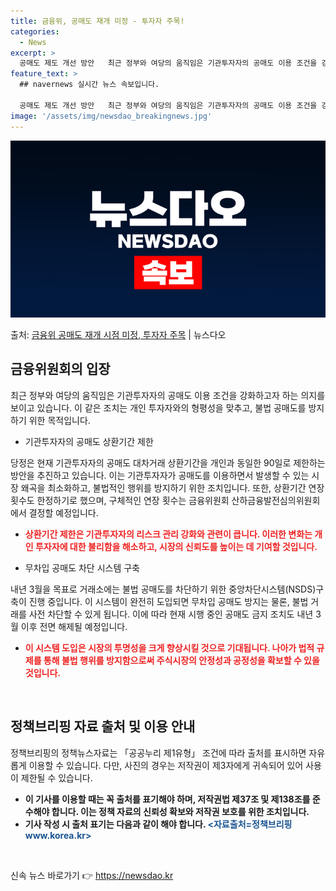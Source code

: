 ```yaml
---
title: 금융위, 공매도 재개 미정 - 투자자 주목!
categories:
  - News
excerpt: >
  공매도 제도 개선 방안   최근 정부와 여당의 움직임은 기관투자자의 공매도 이용 조건을 강화하고자 하는 의지…
feature_text: >
  ## navernews 실시간 뉴스 속보입니다.

  공매도 제도 개선 방안   최근 정부와 여당의 움직임은 기관투자자의 공매도 이용 조건을 강화하고자 하는 의지…
image: '/assets/img/newsdao_breakingnews.jpg'
---
```


![뉴스다오 속보](/assets/img/newsdao_breakingnews.jpg)

<p>출처: <a href="https://newsdao.kr/4207" rel="dofollow">금융위 공매도 재개 시점 미정, 투자자 주목</a> | 뉴스다오</p>

<h2 data-ke-size="size26">금융위원회의 입장</h2>
<p data-ke-size="size16">최근 정부와 여당의 움직임은 기관투자자의 공매도 이용 조건을 강화하고자 하는 의지를 보이고 있습니다. 이 같은 조치는 개인 투자자와의 형평성을 맞추고, 불법 공매도를 방지하기 위한 목적입니다.</p>
<ul>
<li>기관투자자의 공매도 상환기간 제한</li>
</ul>
<p data-ke-size="size16">당정은 현재 기관투자자의 공매도 대차거래 상환기간을 개인과 동일한 90일로 제한하는 방안을 추진하고 있습니다. 이는 기관투자자가 공매도를 이용하면서 발생할 수 있는 시장 왜곡을 최소화하고, 불법적인 행위를 방지하기 위한 조치입니다. 또한, 상환기간 연장 횟수도 한정하기로 했으며, 구체적인 연장 횟수는 금융위원회 산하금융발전심의위원회에서 결정할 예정입니다.</p>
<ul>
  <li><b><span style="color: #ee2323;">상환기간 제한은 기관투자자의 리스크 관리 강화와 관련이 큽니다. 이러한 변화는 개인 투자자에 대한 불리함을 해소하고, 시장의 신뢰도를 높이는 데 기여할 것입니다.</span></b></li>
</ul>
<ul>
<li>무차입 공매도 차단 시스템 구축</li>
</ul>
<p data-ke-size="size16">내년 3월을 목표로 거래소에는 불법 공매도를 차단하기 위한 중앙차단시스템(NSDS)구축이 진행 중입니다. 이 시스템이 완전히 도입되면 무차입 공매도 방지는 물론, 불법 거래를 사전 차단할 수 있게 됩니다. 이에 따라 현재 시행 중인 공매도 금지 조치도 내년 3월 이후 전면 해제될 예정입니다.</p>
<ul>
  <li><b><span style="color: #ee2323;">이 시스템 도입은 시장의 투명성을 크게 향상시킬 것으로 기대됩니다. 나아가 법적 규제를 통해 불법 행위를 방지함으로써 주식시장의 안정성과 공정성을 확보할 수 있을 것입니다.</span></b></li>
</ul>
<p data-ke-size="size16">&nbsp;</p>
<h2 data-ke-size="size26">정책브리핑 자료 출처 및 이용 안내</h2>
<p data-ke-size="size16">정책브리핑의 정책뉴스자료는 「공공누리 제1유형」 조건에 따라 출처를 표시하면 자유롭게 이용할 수 있습니다. 다만, 사진의 경우는 저작권이 제3자에게 귀속되어 있어 사용이 제한될 수 있습니다.</p>
<ul>
  <li><b>이 기사를 이용할 때는 꼭 출처를 표기해야 하며, 저작권법 제37조 및 제138조를 준수해야 합니다. 이는 정책 자료의 신뢰성 확보와 저작권 보호를 위한 조치입니다.</b></li>
  <li><b>기사 작성 시 출처 표기는 다음과 같이 해야 합니다. <span style="color: #1a5490;"><자료출처=정책브리핑 www.korea.kr></span></b>
</ul>
<p data-ke-size="size16">&nbsp;</p> 

신속 뉴스 바로가기 👉 <a href="https://newsdao.kr" rel="dofollow">https://newsdao.kr</a>


